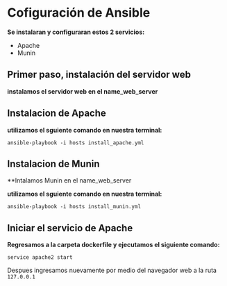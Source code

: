 # Cofiguración de Ansible

**Se instalaran  y configuraran estos 2 servicios:**

* Apache
* Munin

## Primer paso, instalación del servidor web

**instalamos el servidor web en el name_web_server**

## Instalacion de Apache

**utilizamos el sguiente comando en nuestra terminal:**

`ansible-playbook -i hosts install_apache.yml`

## Instalacion de Munin

**Intalamos Munin en el name_web_server

**utilizamos el sguiente comando en nuestra terminal:**

`ansible-playbook -i hosts install_munin.yml`

## Iniciar el servicio de Apache

**Regresamos a la carpeta dockerfile y ejecutamos el siguiente comando:**

`service apache2 start`

Despues ingresamos nuevamente por medio del navegador web a la ruta `127.0.0.1`
